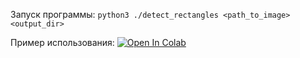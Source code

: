 Запуск программы: ```python3 ./detect_rectangles <path_to_image> <output_dir>```  


Пример использования: [![Open In Colab](https://colab.research.google.com/assets/colab-badge.svg)](https://colab.research.google.com/drive/18GXTwmUPD9UdD_vOsM3WO2VRjSHXBPQZ?usp=sharing)
